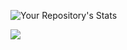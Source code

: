 ![Your Repository's Stats](https://github-readme-stats.vercel.app/api/top-langs/?username=HughCook&theme=blue-green)

![](https://komarev.com/ghpvc/?username=HughCook&style=flat&color=lightgrey)
